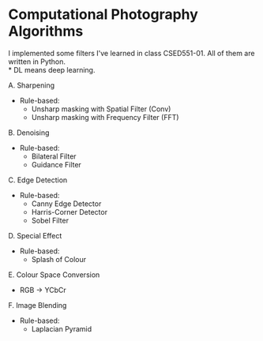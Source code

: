 # Computational Photography Algorithms

I implemented some filters I've learned in class CSED551-01. All of them are written in Python.  
\* DL means deep learning.  

A. Sharpening  
  - Rule-based:    
    - Unsharp masking with Spatial Filter (Conv)  
    - Unsharp masking with Frequency Filter (FFT)
  
B. Denoising  

  - Rule-based:  
    - Bilateral Filter  
    - Guidance Filter  
    
C. Edge Detection  
  - Rule-based:  
    - Canny Edge Detector  
    - Harris-Corner Detector  
    - Sobel Filter  
  
D. Special Effect  
  - Rule-based:  
    - Splash of Colour  
  
E. Colour Space Conversion  
  - RGB -> YCbCr  


F. Image Blending

  - Rule-based:
    - Laplacian Pyramid

